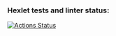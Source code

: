 ### Hexlet tests and linter status:
[![Actions Status](https://github.com/SvetlanaAkaemova/python-project-lvl1/workflows/hexlet-check/badge.svg)](https://github.com/SvetlanaAkaemova/python-project-lvl1/actions)